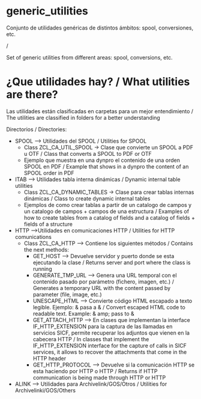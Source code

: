 # generic_utilities
Conjunto de utilidades genéricas de distintos ámbitos: spool, conversiones, etc. 

/ 

Set of generic utilities from different areas: spool, conversions, etc.

# ¿Que utilidades hay? / What utilities are there?

Las utilidades están clasificadas en carpetas para un mejor entendimiento / 
The utilities are classified in folders for a better understanding

Directorios / Directories:

* SPOOL --> Utilidades del SPOOL / Utilities for SPOOL
  * Class ZCL_CA_UTIL_SPOOL -> Clase que convierte un SPOOL a PDF u OTF / Class that converts a SPOOL to PDF or OTF
  * Ejemplo que muestra en una dynpro el contenido de una orden SPOOL en PDF / Example that shows in a dynpro the content of an SPOOL order in PDF
* ITAB --> Utilidades tabla interna dinámicas / Dynamic internal table utilities
  * Class ZCL_CA_DYNAMIC_TABLES -> Clase para crear tablas internas dinámicas / Class to create dynamic internal tables
  * Ejemplos de como crear tablas a partir de un catalogo de campos y un catalogo de campos + campos de una estructura / Examples of how to create tables from a catalog of fields and a catalog of fields + fields of a structure
* HTTP -->Utilidades en comunicaciones HTTP / Utilities for HTTP comunications
  * Class ZCL_CA_HTTP --> Contiene los siguientes métodos / Contains the next methods:
    * GET_HOST --> Devuelve servidor y puerto donde se esta ejecutando la clase / Returns server and port where the class is running
    * GENERATE_TMP_URL --> Genera una URL temporal con el contenido pasado por parámetro (fichero, imagen, etc.) / Generates a temporary URL with the content passed by parameter (file, image, etc.)
    * UNESCAPE_HTML --> Convierte código HTML escapado a texto legible. Ejemplo: &amp; pasa a & / Convert escaped HTML code to readable text. Example: & amp; pass to &
    * GET_ATTACH_HTTP --> En clases que implementan la interface IF_HTTP_EXTENSION para la captura de las llamadas en servicios SICF, permite recuperar los adjuntos que vienen en la cabecera HTTP / In classes that implement the IF_HTTP_EXTENSION interface for the capture of calls in SICF services, it allows to recover the attachments that come in the HTTP header
    * GET_HTTP_PROTOCOL --> Devuelve si la comunicación HTTP se esta haciendo por HTTP o HTTP / Returns if HTTP communication is being made through HTTP or HTTP
* ALINK --> Utilidades para Archivelink/GOS/Otros / Utilities for Archivelinki/GOS/Others   
